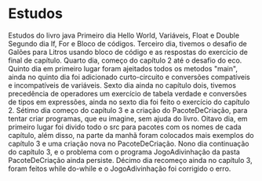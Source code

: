 # Estudos
Estudos do livro java
Primeiro dia Hello World, Variáveis, Float e Double
Segundo dia If, For e Bloco de códigos.
Terceiro dia, tivemos o desafio de Galões para Litros usando bloco de código e as respostas do
exercício de final de capítulo.
Quarto dia, começo do capítulo 2 até o desafio do eco.
Quinto dia em primeiro lugar foram ajeitados todos os metodos "main", ainda no quinto dia foi
adicionado curto-circuito e conversões compatíveis e incompatíveis de variáveis.
Sexto dia ainda no capítulo dois, tivemos precedência de operadores um exercício de tabela
verdade e conversões de tipos em expressões, ainda no sexto dia foi feito o exercício do capítulo 2.
Sétimo dia começo do capítulo 3 e a criação do PacoteDeCriação, para tentar criar programas,
que eu imagine, sem ajuda do livro.
Oitavo dia, em primeiro lugar foi divido todo o src para pacotes com os nomes de cada capítulo,
além disso, na parte da manhã foram colocados mais exemplos do capítulo 3 e uma criação nova no 
PacoteDeCriação.
Nono dia continuação do capítulo 3, e o problema com o programa JogoAdivinhação da pasta PacoteDeCriação
ainda persiste.
Décimo dia recomeço ainda no capítulo 3, foram feitos while do-while e o JogoAdivinhação foi corrigido o erro.